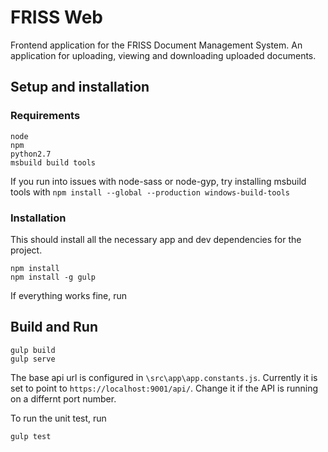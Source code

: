 # FRISS Web
Frontend application for the FRISS Document Management System. An application for uploading, viewing and downloading uploaded documents.

## Setup and installation
### Requirements
```
node
npm
python2.7
msbuild build tools
```

If you run into issues with node-sass or node-gyp, try installing msbuild tools with ```npm install --global --production windows-build-tools```

### Installation
This should install all the necessary app and dev dependencies for the project.
```node
npm install
npm install -g gulp
```
If everything works fine, run

## Build and Run

```gulp
gulp build
gulp serve
```
The base api url is configured in ```\src\app\app.constants.js```. Currently it is set to point to ```https://localhost:9001/api/```.
Change it if the API is running on a differnt port number.

To run the unit test, run
```gulp
gulp test
```
